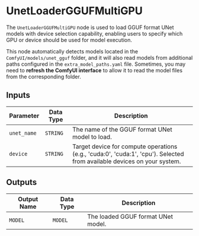 # UnetLoaderGGUFMultiGPU

The `UnetLoaderGGUFMultiGPU` node is used to load GGUF format UNet models with device selection capability, enabling users to specify which GPU or device should be used for model execution.

This node automatically detects models located in the `ComfyUI/models/unet_gguf` folder, and it will also read models from additional paths configured in the `extra_model_paths.yaml` file. Sometimes, you may need to **refresh the ComfyUI interface** to allow it to read the model files from the corresponding folder.

## Inputs

| Parameter | Data Type | Description |
| --- | --- | --- |
| `unet_name` | `STRING` | The name of the GGUF format UNet model to load. |
| `device` | `STRING` | Target device for compute operations (e.g., 'cuda:0', 'cuda:1', 'cpu'). Selected from available devices on your system. |

## Outputs

| Output Name | Data Type | Description |
| --- | --- | --- |
| `MODEL` | `MODEL` | The loaded GGUF format UNet model. |
